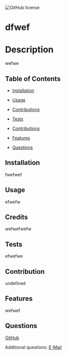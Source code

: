 ![GitHub license](https://img.shields.io/badge/license-MIT-blue.svg)

  # dfwef
  
  
  
  # Description
  
  wefwe
  
  ## Table of Contents

* [Installation](##Instsallation)

*  [Usage](#Usage)

* [Contributions](#Contributions)

* [Tests](#Tests)

* [Contributions](#Contributions)

* [Features](#Features)

* [Questions](##Questions)


## Installation
  fwefwef
## Usage
  efwefw
  
## Credits
  wefwefwefw
## Tests
  efwefwe

## Contribution
  undefined
  
## Features
  wefwef
  
## Questions
  [GitHub](https://github.com/mariahiMES)

  Additional questions: [E-Mail](mailto:davidjortizmusic@gmail.com)